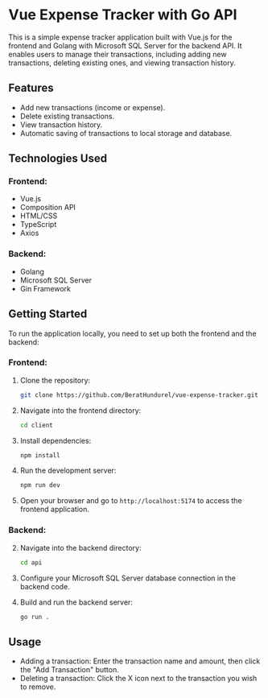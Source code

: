 # Vue Expense Tracker with Go API

This is a simple expense tracker application built with Vue.js for the frontend and Golang with Microsoft SQL Server for the backend API. It enables users to manage their transactions, including adding new transactions, deleting existing ones, and viewing transaction history.

## Features

-  Add new transactions (income or expense).
-  Delete existing transactions.
-  View transaction history.
-  Automatic saving of transactions to local storage and database.

## Technologies Used

### Frontend:

-  Vue.js
-  Composition API
-  HTML/CSS
-  TypeScript
-  Axios

### Backend:

-  Golang
-  Microsoft SQL Server
-  Gin Framework

## Getting Started

To run the application locally, you need to set up both the frontend and the backend:

### Frontend:

1. Clone the repository:

   ```bash
   git clone https://github.com/BeratHundurel/vue-expense-tracker.git
   ```

2. Navigate into the frontend directory:

   ```bash
   cd client
   ```

3. Install dependencies:

   ```bash
   npm install
   ```

4. Run the development server:

   ```bash
   npm run dev
   ```

5. Open your browser and go to `http://localhost:5174` to access the frontend application.

### Backend:

2. Navigate into the backend directory:

   ```bash
   cd api
   ```

3. Configure your Microsoft SQL Server database connection in the backend code.

4. Build and run the backend server:

   ```bash
   go run .
   ```

## Usage

-  Adding a transaction: Enter the transaction name and amount, then click the "Add Transaction" button.
-  Deleting a transaction: Click the X icon next to the transaction you wish to remove.

